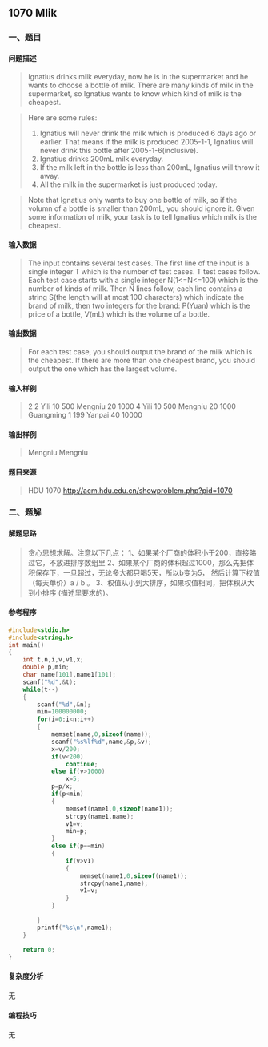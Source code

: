 ## 1070 Mlik

### 一、题目

#### 问题描述

>Ignatius drinks milk everyday, now he is in the supermarket and he wants to choose a bottle of milk. There are many kinds of milk in the supermarket, so Ignatius wants to know which kind of milk is the cheapest.

>Here are some rules:
>1. Ignatius will never drink the milk which is produced 6 days ago or earlier. That means if the milk is produced 2005-1-1, Ignatius will never drink this bottle after 2005-1-6(inclusive).
>2. Ignatius drinks 200mL milk everyday.
>3. If the milk left in the bottle is less than 200mL, Ignatius will throw it away.
>4. All the milk in the supermarket is just produced today.

>Note that Ignatius only wants to buy one bottle of milk, so if the volumn of a bottle is smaller than 200mL, you should ignore it.
>Given some information of milk, your task is to tell Ignatius which milk is the cheapest.

#### 输入数据

>The input contains several test cases. The first line of the input is a single integer T which is the number of test cases. T test cases follow.
>Each test case starts with a single integer N(1<=N<=100) which is the number of kinds of milk. Then N lines follow, each line contains a string S(the length will at most 100 characters) which indicate the brand of milk, then two integers for the brand: P(Yuan) which is the price of a bottle, V(mL) which is the volume of a bottle.

#### 输出数据

>For each test case, you should output the brand of the milk which is the cheapest. If there are more than one cheapest brand, you should output the one which has the largest volume.

#### 输入样例

>2
>2
>Yili 10 500
>Mengniu 20 1000
>4
>Yili 10 500
>Mengniu 20 1000
>Guangming 1 199
>Yanpai 40 10000

#### 输出样例

>Mengniu
>Mengniu

#### 题目来源

>HDU 1070 http://acm.hdu.edu.cn/showproblem.php?pid=1070

### 二、题解

#### 解题思路

>贪心思想求解。注意以下几点：
>1、如果某个厂商的体积小于200，直接略过它，不放进排序数组里
>2、如果某个厂商的体积超过1000，那么先把体积保存下，一旦超过，无论多大都只喝5天，所以b变为5，
>然后计算下权值（每天单价）a /  b 。 3、权值从小到大排序，如果权值相同，把体积从大到小排序
>(描述里要求的)。

#### 参考程序

```c
#include<stdio.h>
#include<string.h>
int main()
{
    int t,n,i,v,v1,x;
    double p,min;
    char name[101],name1[101];
    scanf("%d",&t);
    while(t--)
    {
        scanf("%d",&n);
        min=100000000;
        for(i=0;i<n;i++)
        {
            memset(name,0,sizeof(name));
            scanf("%s%lf%d",name,&p,&v);
            x=v/200;
            if(v<200)
                continue;
            else if(v>1000)
                x=5;
            p=p/x;
            if(p<min)
            {
                memset(name1,0,sizeof(name1));
                strcpy(name1,name);
                v1=v;
                min=p;
            }
            else if(p==min)
            {
                if(v>v1)
                {
                    memset(name1,0,sizeof(name1));
                    strcpy(name1,name);
                    v1=v;
                }
            }

        }
        printf("%s\n",name1);
    }

    return 0;
}

```

#### 复杂度分析

无

#### 编程技巧

无